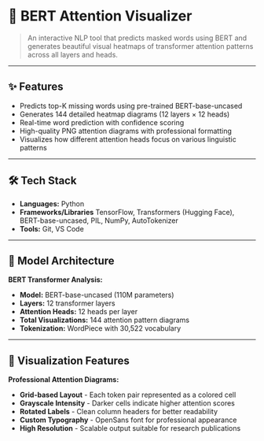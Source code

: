 # 📌 BERT Attention Visualizer

> An interactive NLP tool that predicts masked words using BERT and generates beautiful visual heatmaps of transformer attention patterns across all layers and heads.

---

## ✨ Features

- Predicts top-K missing words using pre-trained BERT-base-uncased
- Generates 144 detailed heatmap diagrams (12 layers × 12 heads)
- Real-time word prediction with confidence scoring
- High-quality PNG attention diagrams with professional formatting
- Visualizes how different attention heads focus on various linguistic patterns

---

## 🛠 Tech Stack

- **Languages:** Python
- **Frameworks/Libraries** TensorFlow, Transformers (Hugging Face), BERT-base-uncased, PIL, NumPy, AutoTokenizer
- **Tools:** Git, VS Code
---

## 🧠 Model Architecture

**BERT Transformer Analysis:**
- **Model:** BERT-base-uncased (110M parameters)
- **Layers:** 12 transformer layers
- **Attention Heads:** 12 heads per layer
- **Total Visualizations:** 144 attention pattern diagrams
- **Tokenization:** WordPiece with 30,522 vocabulary

---

## 🎨 Visualization Features

**Professional Attention Diagrams:**
- **Grid-based Layout** - Each token pair represented as a colored cell
- **Grayscale Intensity** - Darker cells indicate higher attention scores
- **Rotated Labels** - Clean column headers for better readability
- **Custom Typography** - OpenSans font for professional appearance
- **High Resolution** - Scalable output suitable for research publications
